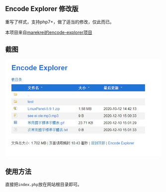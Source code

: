 ## Encode Explorer 修改版

重写了样式，支持php7+，做了适当的修改，仅此而已。

本项目来自[marekrei的encode-explorer项目](https://github.com/marekrei/encode-explorer)

## 截图

![preview](./preview/Snipaste_2020-12-10_15-02-44.jpg)

## 使用方法

直接把`index.php`放在网站根目录即可。

